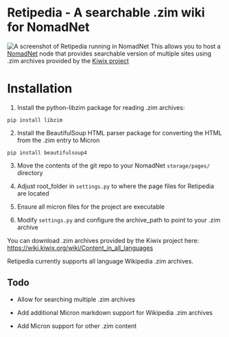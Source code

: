 
# Retipedia - A searchable .zim wiki for NomadNet
![A screenshot of Retipedia running in NomadNet](https://i.ibb.co/xMtSnd9/Screenshot-from-2024-12-28-21-34-09.png)
This allows you to host a [NomadNet](https://github.com/markqvist/NomadNet) node that provides searchable version of multiple sites using .zim archives provided by the [Kiwix project](https://wiki.kiwix.org/wiki/Content_in_all_languages)

# Installation
1. Install the python-libzim package for reading .zim archives:

 `pip install libzim`
    

2. Install the BeautifulSoup HTML parser package for converting the HTML from the .zim entry to Micron

 `pip install beautifulsoup4`

3. Move the contents of the git repo to your NomadNet `storage/pages/` directory

4. Adjust root_folder in `settings.py` to where the page files for Retipedia are located

5. Ensure all micron files for the project are executable 

6. Modify `settings.py` and configure the archive_path to point to your .zim archive

You can download .zim archives provided by the Kiwix project here:
https://wiki.kiwix.org/wiki/Content_in_all_languages

Retipedia currently supports all language Wikipedia .zim archives. 





## Todo

- Allow for searching multiple .zim archives

- Add additional Micron markdown support for Wikipedia .zim archives

- Add Micron support for other .zim content

